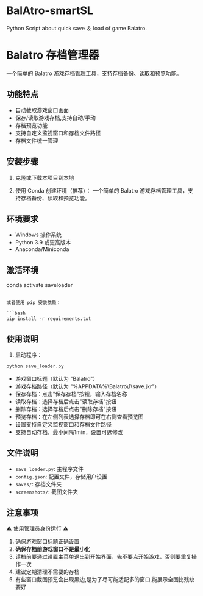 # BalAtro-smartSL
Python Script about quick save ＆ load of game Balatro.  

# Balatro 存档管理器

一个简单的 Balatro 游戏存档管理工具，支持存档备份、读取和预览功能。

## 功能特点

- 自动截取游戏窗口画面
- 保存/读取游戏存档,支持自动/手动
- 存档预览功能
- 支持自定义监视窗口和存档文件路径
- 存档文件统一管理

## 安装步骤

1. 克隆或下载本项目到本地

2. 使用 Conda 创建环境（推荐）：
一个简单的 Balatro 游戏存档管理工具，支持存档备份、读取和预览功能。

## 环境要求

- Windows 操作系统
- Python 3.9 或更高版本
- Anaconda/Miniconda

## 激活环境
conda activate saveloader
```

或者使用 pip 安装依赖：

```bash
pip install -r requirements.txt
```

## 使用说明

1. 启动程序：

```bash
python save_loader.py
```
- 游戏窗口标题（默认为 "Balatro"）
- 游戏存档路径（默认为 "%APPDATA%\Balatro\1\save.jkr"）
- 保存存档：点击"保存存档"按钮，输入存档名称
- 读取存档：选择存档后点击"读取存档"按钮
- 删除存档：选择存档后点击"删除存档"按钮
- 预览存档：在左侧列表选择存档即可在右侧查看预览图
- 设置支持自定义监视窗口和存档文件路径  
- 支持自动存档，最小间隔1min，设置可选修改  

## 文件说明

- `save_loader.py`: 主程序文件
- `config.json`: 配置文件，存储用户设置
- `saves/`: 存档文件夹
- `screenshots/`: 截图文件夹

## 注意事项  

⚠️ 使用管理员身份运行 ⚠️

1. 确保游戏窗口标题正确设置
2. **确保存档前游戏窗口不是最小化**
3. 读档前要通过设置主菜单退出到开始界面，先不要点开始游戏，否则要重复操作一次
4. 建议定期清理不需要的存档  
5. 有些窗口截图预览会出现黑边,是为了尽可能适配多的窗口,能展示全图比残缺要好  
